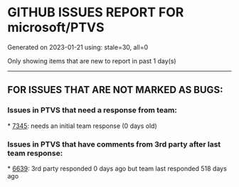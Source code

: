 
# GITHUB ISSUES REPORT FOR microsoft/PTVS


Generated on 2023-01-21 using: stale=30, all=0


Only showing items that are new to report in past 1 day(s)


---

## FOR ISSUES THAT ARE NOT MARKED AS BUGS:


### Issues in PTVS that need a response from team:


\* [7345](https://github.com/microsoft/PTVS/issues/7345 "The Solution Configurations and Solution Platforms are empty."): needs an initial team response (0 days old)

### Issues in PTVS that have comments from 3rd party after last team response:


\* [6639](https://github.com/microsoft/PTVS/issues/6639 " IntelliSense does not work when changed SearchPath in PythonSettings.json file in open folder."): 3rd party responded 0 days ago but team last responded 518 days ago
